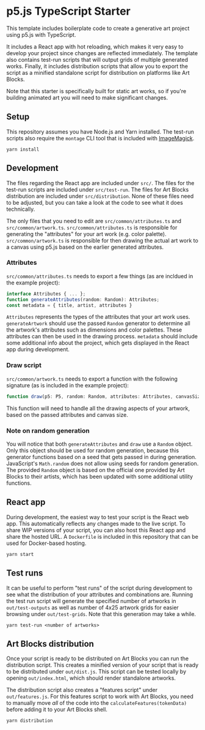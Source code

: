 # p5.js TypeScript Starter

This template includes boilerplate code to create a generative art project using p5.js with TypeScript.

It includes a React app with hot reloading, which makes it very easy to develop your project since changes are reflected immediately. The template also contains test-run scripts that will output grids of multiple generated works. Finally, it includes distribution scripts that allow you to export the script as a minified standalone script for distribution on platforms like Art Blocks.

Note that this starter is specifically built for static art works, so if you're building animated art you will need to make significant changes.

## Setup

This repository assumes you have Node.js and Yarn installed. The test-run scripts also require the `montage` CLI tool that is included with [ImageMagick](https://imagemagick.org/).

```
yarn install
```

## Development

The files regarding the React app are included under `src/`. The files for the test-run scripts are included under `src/test-run`. The files for Art Blocks distribution are included under `src/distribution`. None of these files need to be adjusted, but you can take a look at the code to see what it does technically.

The only files that you need to edit are `src/common/attributes.ts` and `src/common/artwork.ts`. `src/common/attributes.ts` is responsible for generating the "attributes" for your art work (e.g. color palette). `src/common/artwork.ts` is responsible for then drawing the actual art work to a canvas using p5.js based on the earlier generated attributes.

### Attributes

`src/common/attributes.ts` needs to export a few things (as are incldued in the example project):

```ts
interface Attributes { ... };
function generateAttributes(random: Random): Attributes;
const metadata = { title, artist, attributes }
```

`Attributes` represents the types of the attributes that your art work uses. `generateArtwork` should use the passed `Random` generator to determine all the artwork's attributes such as dimensions and color palettes. These attributes can then be used in the drawing process. `metadata` should include some additional info about the project, which gets displayed in the React app during development.

### Draw script

`src/common/artwork.ts` needs to export a function with the following signature (as is included in the example project):

```ts
function draw(p5: P5, random: Random, attributes: Attributes, canvasSize: number): void;
```

This function will need to handle all the drawing aspects of your artwork, based on the passed attributes and canvas size.

### Note on random generation

You will notice that both `generateAttributes` and `draw` use a `Random` object. Only this object should be used for random generation, because this generator functions based on a seed that gets passed in during generation. JavaScript's `Math.random` does not allow using seeds for random generation. The provided `Random` object is based on the official one provided by Art Blocks to their artists, which has been updated with some additional utility functions.

## React app

During development, the easiest way to test your script is the React web app. This automatically reflects any changes made to the live script. To share WIP versions of your script, you can also host this React app and share the hosted URL. A `Dockerfile` is included in this repository that can be used for Docker-based hosting.

```
yarn start
```

## Test runs

It can be useful to perform "test runs" of the script during development to see what the distribution of your attributes and combinations are. Running the test run script will generate the specified number of artworks in `out/test-outputs` as well as number of 4x25 artwork grids for easier browsing under `out/test-grids`. Note that this generation may take a while.

```
yarn test-run <number of artworks>
```

## Art Blocks distribution

Once your script is ready to be distributed on Art Blocks you can run the distribution script. This creates a minified version of your script that is ready to be distributed under `out/dist.js`. This script can be tested locally by opening `out/index.html`, which should render standalone artworks.

The distribution script also creates a "features script" under `out/features.js`. For this features script to work with Art Blocks, you need to manually move *all* of the code into the `calculateFeatures(tokenData)` before adding it to your Art Blocks shell.

```
yarn distribution
```
